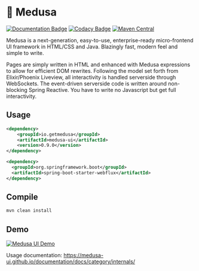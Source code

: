 # 🦑 Medusa
[![Documentation Badge](https://img.shields.io/badge/Documentation-medusa--ui.gitbook.io%2Fdocs-informational)](https://medusa-ui.gitbook.io/docs/) [![Codacy Badge](https://app.codacy.com/project/badge/Grade/c59176d4e2a34a50924afa14165071ba?branch=rewrite-1.0.0)](https://www.codacy.com/gh/medusa-ui/medusa/dashboard?utm_source=github.com&amp;utm_medium=referral&amp;utm_content=medusa-ui/medusa&amp;utm_campaign=Badge_Grade)
[![Maven Central](https://maven-badges.herokuapp.com/maven-central/io.getmedusa/medusa-ui/badge.svg)](https://maven-badges.herokuapp.com/maven-central/io.getmedusa/medusa-ui)

Medusa is a next-generation, easy-to-use, enterprise-ready micro-frontend UI framework in HTML/CSS and Java. Blazingly fast, modern feel and simple to write.

Pages are simply written in HTML and enhanced with Medusa expressions to allow for efficient DOM rewrites. Following the model set forth from Elixir/Phoenix Liveview, all interactivity is handled serverside through WebSockets. The event-driven serverside code is written around non-blocking Spring Reactive. You have to write no Javascript but get full interactivity.

## Usage
```xml
<dependency>
    <groupId>io.getmedusa</groupId>
    <artifactId>medusa-ui</artifactId>
    <version>0.9.0</version>
</dependency>

<dependency>
  <groupId>org.springframework.boot</groupId>
  <artifactId>spring-boot-starter-webflux</artifactId>
</dependency>
```

## Compile
```xml
mvn clean install
```

## Demo

[![Medusa UI Demo](https://yt-embed.herokuapp.com/embed?v=bbZO1FgLSUY)](https://www.youtube.com/watch?v=bbZO1FgLSUY)

Usage documentation: https://medusa-ui.github.io/documentation/docs/category/internals/
